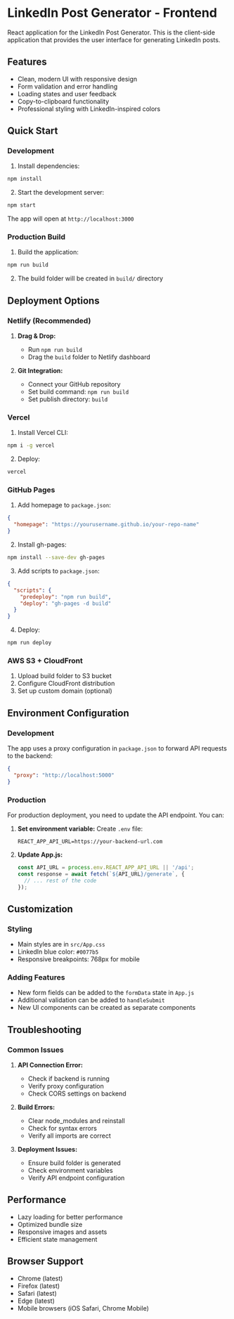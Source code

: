 # LinkedIn Post Generator - Frontend

React application for the LinkedIn Post Generator. This is the client-side application that provides the user interface for generating LinkedIn posts.

## Features

- Clean, modern UI with responsive design
- Form validation and error handling
- Loading states and user feedback
- Copy-to-clipboard functionality
- Professional styling with LinkedIn-inspired colors

## Quick Start

### Development

1. Install dependencies:
```bash
npm install
```

2. Start the development server:
```bash
npm start
```

The app will open at `http://localhost:3000`

### Production Build

1. Build the application:
```bash
npm run build
```

2. The build folder will be created in `build/` directory

## Deployment Options

### Netlify (Recommended)

1. **Drag & Drop:**
   - Run `npm run build`
   - Drag the `build` folder to Netlify dashboard

2. **Git Integration:**
   - Connect your GitHub repository
   - Set build command: `npm run build`
   - Set publish directory: `build`

### Vercel

1. Install Vercel CLI:
```bash
npm i -g vercel
```

2. Deploy:
```bash
vercel
```

### GitHub Pages

1. Add homepage to `package.json`:
```json
{
  "homepage": "https://yourusername.github.io/your-repo-name"
}
```

2. Install gh-pages:
```bash
npm install --save-dev gh-pages
```

3. Add scripts to `package.json`:
```json
{
  "scripts": {
    "predeploy": "npm run build",
    "deploy": "gh-pages -d build"
  }
}
```

4. Deploy:
```bash
npm run deploy
```

### AWS S3 + CloudFront

1. Upload build folder to S3 bucket
2. Configure CloudFront distribution
3. Set up custom domain (optional)

## Environment Configuration

### Development
The app uses a proxy configuration in `package.json` to forward API requests to the backend:
```json
{
  "proxy": "http://localhost:5000"
}
```

### Production
For production deployment, you need to update the API endpoint. You can:

1. **Set environment variable:**
   Create `.env` file:
   ```
   REACT_APP_API_URL=https://your-backend-url.com
   ```

2. **Update App.js:**
   ```javascript
   const API_URL = process.env.REACT_APP_API_URL || '/api';
   const response = await fetch(`${API_URL}/generate`, {
     // ... rest of the code
   });
   ```

## Customization

### Styling
- Main styles are in `src/App.css`
- LinkedIn blue color: `#0077b5`
- Responsive breakpoints: 768px for mobile

### Adding Features
- New form fields can be added to the `formData` state in `App.js`
- Additional validation can be added to `handleSubmit`
- New UI components can be created as separate components

## Troubleshooting

### Common Issues

1. **API Connection Error:**
   - Check if backend is running
   - Verify proxy configuration
   - Check CORS settings on backend

2. **Build Errors:**
   - Clear node_modules and reinstall
   - Check for syntax errors
   - Verify all imports are correct

3. **Deployment Issues:**
   - Ensure build folder is generated
   - Check environment variables
   - Verify API endpoint configuration

## Performance

- Lazy loading for better performance
- Optimized bundle size
- Responsive images and assets
- Efficient state management

## Browser Support

- Chrome (latest)
- Firefox (latest)
- Safari (latest)
- Edge (latest)
- Mobile browsers (iOS Safari, Chrome Mobile)
